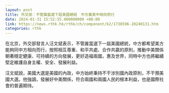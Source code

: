 ```yaml
---
layout: post
title: 外交部︰不管誰當選下屆美國總統　中方冀美中相向而行
date: 2024-01-31 15:52:55.000000000 +08:00
link: https://news.rthk.hk/rthk/ch/component/k2/1738596-20240131.htm
categories: rthk
---
```


在北京，外交部發言人汪文斌表示，不管誰當選下一屆美國總統，中方都希望美方能夠同中方相向而行，按照相互尊重、和平共處、合作共贏的原則，推動中美關係朝著穩定健康、可持續的方向發展，更好造福兩國，惠及世界，同時中方也將繼續堅定維護自身主權、安全、發展利益。

汪文斌說，美國大選是美國的內政，中方始終秉持不干涉別國內政原則，不干預美國大選。他強調，發展好中美關係，符合兩國和兩國人民的根本利益，也是國際社會的普遍期待。
